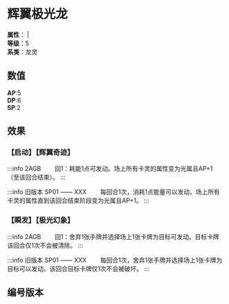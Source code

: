 <script setup>
let list = [
    { number: "SP01-001", url: "/packs/SP01" },
    { number: "2AGB-001", url: "/packs/2AGB" },
    { number: "2AGB-001_异", url: "/packs/2AGB" },
    { number: "2AGB-S01", url: "/packs/2AGB" }
]
</script>

# 辉翼极光龙

**属性**：<CardAttribute text="光" /> | <CardAttribute text="风" /><br>
**等级**：5<br>
**系类**：龙灵

## 数值

**AP**:5<br>
**DP**:6<br>
**SP**:2

## 效果

### 【启动】【辉翼奇迹】

:::info 2AGB
&emsp;&emsp;回1：耗能1点可发动。场上所有卡灵的属性变为光属且AP+1（至该回合结束）。
:::

:::info 旧版本 SP01 —— XXX
&emsp;&emsp;每回合1次，消耗1点能量可以发动。场上所有卡灵的属性直到该回合结束阶段变为光属且AP+1。
:::

### 【瞬发】【极光幻象】

:::info 2AGB
&emsp;&emsp;回1：舍弃1张手牌并选择场上1张卡牌为目标可发动。目标卡牌该回合仅1次不会被清除。
:::

:::info 旧版本 SP01 —— XXX
&emsp;&emsp;每回合1次，舍弃1张手牌并选择场上1张卡牌为目标可以发动。该回合目标卡牌仅1次不会被破坏。
:::

## 编号版本

<CardNumberBox :list="list"/>
